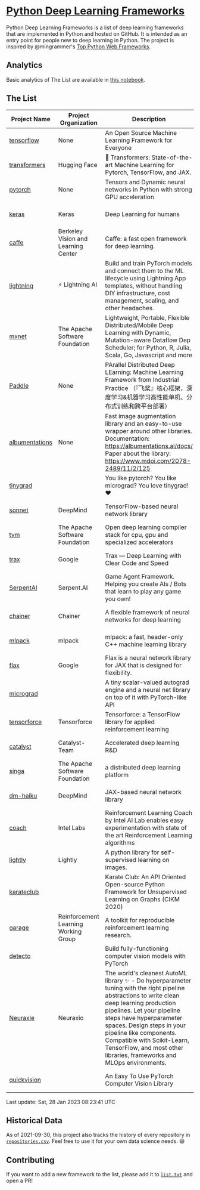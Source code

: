 # [Python Deep Learning Frameworks](https://www.github.com/shimst3r/python-deep-learning-frameworks)

Python Deep Learning Frameworks is a list of deep learning frameworks that are implemented in Python and hosted on GitHub. It is intended as an entry point for people new to deep learning in Python. The project is inspired by @mingrammer's [Top Python Web Frameworks](https://github.com/mingrammer/python-web-framework-stars).

## Analytics

Basic analytics of The List are available in [this notebook](./notebooks/development_over_time.ipynb).

## The List

| Project Name | Project Organization | Description | Stars | Forks | Open Issues | Last Commit |
| ------------ | -------------------- | ----------- | ----: | ----: | ----------: | ----------- |
| [tensorflow](https://tensorflow.org) | None | An Open Source Machine Learning Framework for Everyone | 170703 | 87699 | 2355 | 0 day(s) ago |
| [transformers](https://huggingface.co/transformers) | Hugging Face | 🤗 Transformers: State-of-the-art Machine Learning for Pytorch, TensorFlow, and JAX. | 79053 | 17723 | 539 | 0 day(s) ago |
| [pytorch](https://pytorch.org) | None | Tensors and Dynamic neural networks in Python with strong GPU acceleration | 62161 | 17295 | 10639 | 0 day(s) ago |
| [keras](http://keras.io/) | Keras | Deep Learning for humans | 57161 | 19276 | 386 | 0 day(s) ago |
| [caffe](http://caffe.berkeleyvision.org/) | Berkeley Vision and Learning Center | Caffe: a fast open framework for deep learning. | 33091 | 18983 | 1181 | 0 day(s) ago |
| [lightning](https://lightning.ai) | ⚡️ Lightning AI  | Build and train PyTorch models and connect them to the ML lifecycle using Lightning App templates, without handling DIY infrastructure, cost management, scaling, and other headaches. | 21324 | 2716 | 623 | 1 day(s) ago |
| [mxnet](https://mxnet.apache.org) | The Apache Software Foundation | Lightweight, Portable, Flexible Distributed/Mobile Deep Learning with Dynamic, Mutation-aware Dataflow Dep Scheduler; for Python, R, Julia, Scala, Go, Javascript and more | 20248 | 6875 | 1991 | 0 day(s) ago |
| [Paddle](http://www.paddlepaddle.org/) | None | PArallel Distributed Deep LEarning: Machine Learning Framework from Industrial Practice （『飞桨』核心框架，深度学习&机器学习高性能单机、分布式训练和跨平台部署） | 19455 | 4867 | 1805 | 0 day(s) ago |
| [albumentations](https://albumentations.ai) | None | Fast image augmentation library and an easy-to-use wrapper around other libraries. Documentation:  https://albumentations.ai/docs/ Paper about the library: https://www.mdpi.com/2078-2489/11/2/125 | 11461 | 1463 | 345 | 0 day(s) ago |
| [tinygrad](https://github.com/geohot/tinygrad) |  | You like pytorch? You like micrograd? You love tinygrad! ❤️  | 9953 | 872 | 18 | 0 day(s) ago |
| [sonnet](https://sonnet.dev/) | DeepMind | TensorFlow-based neural network library | 9505 | 1349 | 34 | 1 day(s) ago |
| [tvm](https://tvm.apache.org/) | The Apache Software Foundation | Open deep learning compiler stack for cpu, gpu and specialized accelerators | 8965 | 2862 | 557 | 1 day(s) ago |
| [trax](https://github.com/google/trax) | Google | Trax — Deep Learning with Clear Code and Speed | 7317 | 760 | 104 | 0 day(s) ago |
| [SerpentAI](http://serpent.ai) | Serpent.AI | Game Agent Framework. Helping you create AIs / Bots that learn to play any game you own! | 6412 | 762 | 2 | 0 day(s) ago |
| [chainer](https://chainer.org) | Chainer | A flexible framework of neural networks for deep learning | 5763 | 1389 | 12 | 4 day(s) ago |
| [mlpack](https://www.mlpack.org/) | mlpack | mlpack: a fast, header-only C++ machine learning library | 4217 | 1468 | 48 | 0 day(s) ago |
| [flax](https://flax.readthedocs.io) | Google | Flax is a neural network library for JAX that is designed for flexibility. | 3952 | 462 | 126 | 0 day(s) ago |
| [micrograd](https://github.com/karpathy/micrograd) |  | A tiny scalar-valued autograd engine and a neural net library on top of it with PyTorch-like API | 3768 | 364 | 14 | 0 day(s) ago |
| [tensorforce](https://github.com/tensorforce/tensorforce) | Tensorforce | Tensorforce: a TensorFlow library for applied reinforcement learning | 3211 | 536 | 32 | 1 day(s) ago |
| [catalyst](https://catalyst-team.com) | Catalyst-Team | Accelerated deep learning R&D | 3067 | 383 | 6 | 2 day(s) ago |
| [singa](https://github.com/apache/singa) | The Apache Software Foundation | a distributed deep learning platform | 2714 | 879 | 43 | 14 day(s) ago |
| [dm-haiku](https://dm-haiku.readthedocs.io) | DeepMind | JAX-based neural network library | 2339 | 200 | 94 | 0 day(s) ago |
| [coach](https://intellabs.github.io/coach/) | Intel Labs | Reinforcement Learning Coach by Intel AI Lab enables easy experimentation with state of the art Reinforcement Learning algorithms | 2225 | 443 | 90 | 1 day(s) ago |
| [lightly](https://docs.lightly.ai/self-supervised-learning/) | Lightly | A python library for self-supervised learning on images. | 2078 | 174 | 77 | 0 day(s) ago |
| [karateclub](https://karateclub.readthedocs.io) |  | Karate Club: An API Oriented Open-source Python Framework for Unsupervised Learning on Graphs (CIKM 2020) | 1809 | 228 | 0 | 0 day(s) ago |
| [garage](https://github.com/rlworkgroup/garage) | Reinforcement Learning Working Group | A toolkit for reproducible reinforcement learning research. | 1606 | 280 | 230 | 0 day(s) ago |
| [detecto](https://detecto.readthedocs.io/) |  | Build fully-functioning computer vision models with PyTorch | 578 | 103 | 42 | 3 day(s) ago |
| [Neuraxle](https://www.neuraxle.org/) | Neuraxio | The world's cleanest AutoML library ✨ - Do hyperparameter tuning with the right pipeline abstractions to write clean deep learning production pipelines. Let your pipeline steps have hyperparameter spaces. Design steps in your pipeline like components. Compatible with Scikit-Learn, TensorFlow, and most other libraries, frameworks and MLOps environments. | 555 | 57 | 52 | 3 day(s) ago |
| [quickvision](https://github.com/oke-aditya/quickvision) |  | An Easy To Use PyTorch Computer Vision Library | 48 | 5 | 19 | 4 day(s) ago |

Last update: Sat, 28 Jan 2023 08:23:41 UTC

## Historical Data

As of 2021-09-30, this project also tracks the history of every repository in [`repositories.csv`](./repositories.csv). Feel free to use it for your own data science needs. :smile:

## Contributing

If you want to add a new framework to the list, please add it to [`list.txt`](./python-deep-learning-frameworks/list.txt) and open a PR!